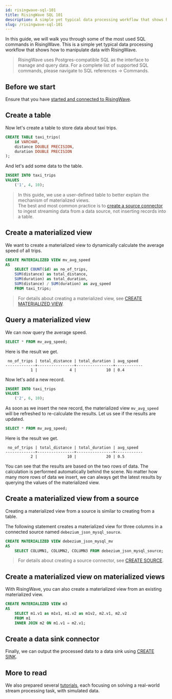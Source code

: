 ```yaml
---
id: risingwave-sql-101
title: RisingWave SQL 101
description: A simple yet typical data processing workflow that shows how to manipulate data with RisingWave.
slug: /risingwave-sql-101
---
```


In this guide, we will walk you through some of the most used SQL commands in RisingWave. This is a simple yet typical data processing workflow that shows how to manipulate data with RisingWave.

> RisingWave uses Postgres-compatible SQL as the interface to manage and query data. For a complete list of supported SQL commands, please navigate to SQL references → Commands. 

## Before we start

Ensure that you have [started and connected to RisingWave](get-started.md/#run-risingwave).

## Create a table

Now let's create a table to store data about taxi trips.

```sql
CREATE TABLE taxi_trips(
    id VARCHAR,
    distance DOUBLE PRECISION,
    duration DOUBLE PRECISION
);
```

And let's add some data to the table.

```sql
INSERT INTO taxi_trips
VALUES
    ('1', 4, 10);
```

> In this guide, we use a user-defined table to better explain the mechanism of materialized views.<br/>The best and most common practice is to [create a source connector](sql/commands/sql-create-source.md) to ingest streaming data from a data source, not inserting records into a table.

## Create a materialized view

We want to create a materialized view to dynamically calculate the average speed of all trips.

```sql
CREATE MATERIALIZED VIEW mv_avg_speed
AS
    SELECT COUNT(id) as no_of_trips,
    SUM(distance) as total_distance,
    SUM(duration) as total_duration,
    SUM(distance) / SUM(duration) as avg_speed
    FROM taxi_trips;
```

> For details about creating a materialized view, see [CREATE MATERIALIZED VIEW](sql/commands/sql-create-mv.md).

## Query a materialized view

We can now query the average speed.

```sql
SELECT * FROM mv_avg_speed;
```

Here is the result we get. 

```
 no_of_trips | total_distance | total_duration | avg_speed      
-------------+----------------+----------------+------------
           1 |              4 |             10 | 0.4
```

Now let's add a new record.

```sql
INSERT INTO taxi_trips
VALUES
    ('2', 6, 10);
```

As soon as we insert the new record, the materialized view `mv_avg_speed` will be refreshed to re-calculate the results. Let us see if the results are updated.

```sql
SELECT * FROM mv_avg_speed;
```

Here is the result we get. 

```
 no_of_trips | total_distance | total_duration | avg_speed      
-------------+----------------+----------------+------------
           2 |             10 |             20 | 0.5

```

You can see that the results are based on the two rows of data. The calculation is performed automatically behind the scene. No matter how many more rows of data we insert, we can always get the latest results by querying the values of the materialized view.

## Create a materialized view from a source

Creating a materialized view from a source is similar to creating from a table.

The following statement creates a materialized view for three columns in a connected source named `debezium_json_mysql_source`.

```sql title="To create a materialized view from a source:"
CREATE MATERIALIZED VIEW debezium_json_mysql_mv 
AS 
    SELECT COLUMN1, COLUMN2, COLUMN3 FROM debezium_json_mysql_source;
```
> For details about creating a source connector, see [CREATE SOURCE](sql/commands/sql-create-source.md).

## Create a materialized view on materialized views

With RisingWave, you can also create a materialized view from an existing materialized view. 

```sql title="To create a materialized view from existing materialized views:"
CREATE MATERIALIZED VIEW m3
AS 
    SELECT m1.v1 as m1v1, m1.v2 as m1v2, m2.v1, m2.v2 
    FROM m1 
    INNER JOIN m2 ON m1.v1 = m2.v1;
```

## Create a data sink connector

Finally, we can output the processed data to a data sink using [CREATE SINK](sql/commands/sql-create-sink.md).

## More to read
We also prepared several [tutorials](/tutorials/real-time-ad-performance-analysis.md), each focusing on solving a real-world stream processing task, with simulated data.





